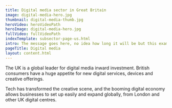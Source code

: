 ```yaml
---
title: Digital media sector in Great Britain
image: digital-media-hero.jpg
thumbnail: digital-media-thumb.jpg
heroVideo: heroVideoPath
heroImage: digital-media-hero.jpg
fullVideo: fullVideoPath
indexTemplate: subsector-page-us.html
intro: The message goes here, no idea how long it will be but this example copy is 18 words.
pageTitle: Digital media
layout: content.html
---
```


The UK is a global leader for digital media inward investment. British consumers have a huge appetite for new digital services, devices and creative offerings.

Tech has transformed the creative scene, and the booming digital economy allows businesses to set up easily and expand globally, from London and other UK digital centres.